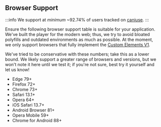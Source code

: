 ## Browser Support

:::info
We support at _minimum_ ~92.74% of users tracked on [caniuse](https://caniuse.com).
:::

Ensure the following browser support table is suitable for your application. We've built the
player for the modern web; thus, we try to avoid bloated polyfills and outdated environments as
much as possible. At the moment, we only support browsers that fully implement
the [Custom Elements V1](https://caniuse.com/custom-elementsv1).

We've tried to be conservative with these numbers; take this as a lower bound. We likely support a
greater range of browsers and versions, but we won't note it here until we test it; if you're not
sure, best try it yourself and let us know!

<ul class="not-prose flex flex-col space-y-2.5 font-mono text-gray-inverse">
	<li>Edge 79+</li>
	<li>Firefox 72+</li>
	<li>Chrome 73+</li>
	<li>Safari 13.1+</li>
	<li>Opera 64+</li>
	<li>iOS Safari 13.7+</li>
	<li>Android Browser 81+</li>
	<li>Opera Mobile 59+</li>
	<li>Chrome for Android 88+</li>
</ul>
